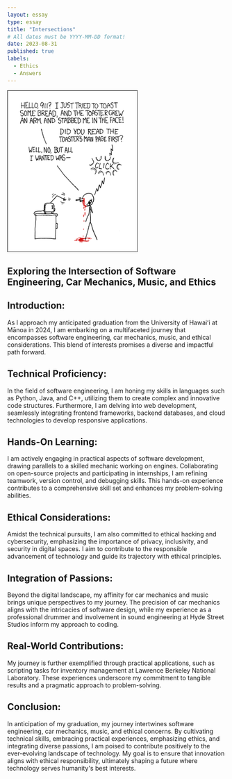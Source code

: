 ```yaml
---
layout: essay
type: essay
title: "Intersections"
# All dates must be YYYY-MM-DD format!
date: 2023-08-31
published: true
labels:
  - Ethics
  - Answers
---
```


<img width="300px" class="rounded float-start pe-4" src="../img/smart-questions/rtfm.png">

## Exploring the Intersection of Software Engineering, Car Mechanics, Music, and Ethics



## Introduction:
As I approach my anticipated graduation from the University of Hawaiʻi at Mānoa in 2024, I am embarking on a multifaceted journey that encompasses software engineering, car mechanics, music, and ethical considerations. This blend of interests promises a diverse and impactful path forward.

## Technical Proficiency:
In the field of software engineering, I am honing my skills in languages such as Python, Java, and C++, utilizing them to create complex and innovative code structures. Furthermore, I am delving into web development, seamlessly integrating frontend frameworks, backend databases, and cloud technologies to develop responsive applications.

## Hands-On Learning:
I am actively engaging in practical aspects of software development, drawing parallels to a skilled mechanic working on engines. Collaborating on open-source projects and participating in internships, I am refining teamwork, version control, and debugging skills. This hands-on experience contributes to a comprehensive skill set and enhances my problem-solving abilities.

## Ethical Considerations:
Amidst the technical pursuits, I am also committed to ethical hacking and cybersecurity, emphasizing the importance of privacy, inclusivity, and security in digital spaces. I aim to contribute to the responsible advancement of technology and guide its trajectory with ethical principles.

## Integration of Passions:
Beyond the digital landscape, my affinity for car mechanics and music brings unique perspectives to my journey. The precision of car mechanics aligns with the intricacies of software design, while my experience as a professional drummer and involvement in sound engineering at Hyde Street Studios inform my approach to coding.

## Real-World Contributions:
My journey is further exemplified through practical applications, such as scripting tasks for inventory management at Lawrence Berkeley National Laboratory. These experiences underscore my commitment to tangible results and a pragmatic approach to problem-solving.

## Conclusion:
In anticipation of my graduation, my journey intertwines software engineering, car mechanics, music, and ethical concerns. By cultivating technical skills, embracing practical experiences, emphasizing ethics, and integrating diverse passions, I am poised to contribute positively to the ever-evolving landscape of technology. My goal is to ensure that innovation aligns with ethical responsibility, ultimately shaping a future where technology serves humanity's best interests.

